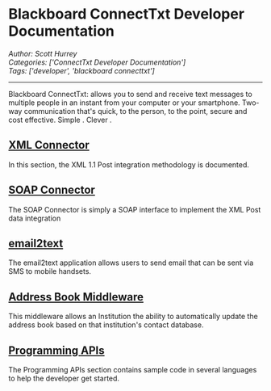 # Blackboard ConnectTxt Developer Documentation
*Author: Scott Hurrey*  
*Categories: ['ConnectTxt Developer Documentation']*  
*Tags: ['developer', 'blackboard connecttxt']*  
<hr />
Blackboard ConnectTxt: allows you to send and receive text messages to
multiple people in an instant from your computer or your smartphone. Two-way
communication that's quick, to the person, to the point, secure and cost
effective. Simple . Clever .

## [XML Connector](https://community.blackboard.com/docs/DOC-1150)

In this section, the XML 1.1 Post integration methodology is documented.

## [SOAP Connector](https://community.blackboard.com/docs/DOC-1151)

The SOAP Connector is simply a SOAP interface to implement the XML Post data
integration

## [email2text](https://community.blackboard.com/docs/DOC-1152)

The email2text application allows users to send email that can be sent via SMS
to mobile handsets.

## [Address Book Middleware](https://community.blackboard.com/docs/DOC-1153)

This middleware allows an Institution the ability to automatically update the
address book based on that institution's contact database.

## [Programming APIs](https://community.blackboard.com/docs/DOC-1154)

The Programming APIs section contains sample code in several languages to help
the developer get started.

